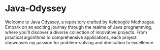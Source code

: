 # Java-Odyssey
Welcome to Java Odyssey, a repository crafted by Kelebogile Mothoagae. Embark on an exciting journey through the realms of Java programming, where you'll discover a diverse collection of innovative projects. From practical algorithms to comprehensive applications, each project showcases my passion for problem-solving and dedication to excellence.

